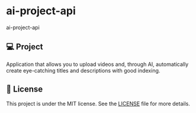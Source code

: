 # ai-project-api
ai-project-api

## 💻 Project

Application that allows you to upload videos and, through AI, automatically create eye-catching titles and descriptions with good indexing.

## 📝 License

This project is under the MIT license. See the [LICENSE](LICENSE) file for more details.

<!--START_SECTION:footer-->

<br />
